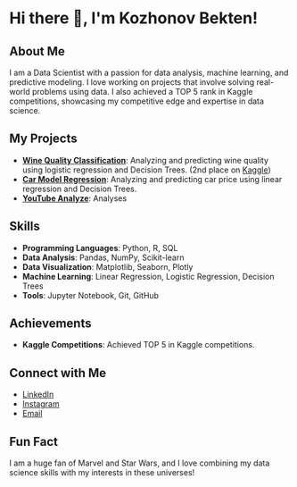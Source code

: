 # Hi there 👋, I'm Kozhonov Bekten!

## About Me

I am a Data Scientist with a passion for data analysis, machine learning, and predictive modeling. I love working on projects that involve solving real-world problems using data. I also achieved a TOP 5 rank in Kaggle competitions, showcasing my competitive edge and expertise in data science.

## My Projects

- **[Wine Quality Classification](https://colab.research.google.com/drive/1blErnr45fYCVRcV3kHJwdSTjkvkuqlX4?usp=sharing)**: Analyzing and predicting wine quality using logistic regression and Decision Trees.
  (2nd place on [Kaggle](https://www.kaggle.com/competitions/wine-quality-classification-challenge))
- **[Car Model Regression](https://colab.research.google.com/drive/1oTvKoqtRR5p7RVWwe5EBzIyVQZBau0TQ?usp=sharing)**: Analyzing and predicting car price using linear regression and Decision Trees.
- **[YouTube Analyze](https://colab.research.google.com/drive/1M42rK2o6K_wNxFxK4beHaNTZ0SNx-AOq?usp=sharing)**: Analyses 

## Skills

- **Programming Languages**: Python, R, SQL
- **Data Analysis**: Pandas, NumPy, Scikit-learn
- **Data Visualization**: Matplotlib, Seaborn, Plotly
- **Machine Learning**: Linear Regression, Logistic Regression, Decision Trees
- **Tools**: Jupyter Notebook, Git, GitHub

## Achievements

- **Kaggle Competitions**: Achieved TOP 5 in Kaggle competitions.

## Connect with Me

- [LinkedIn](www.linkedin.com/in/bekten-kozhonov-2a6ab1312)
- [Instagram](https://www.instagram.com/bhekk.k/)
- [Email](mailto:kozhonov1@gmail.com)

## Fun Fact

I am a huge fan of Marvel and Star Wars, and I love combining my data science skills with my interests in these universes!
